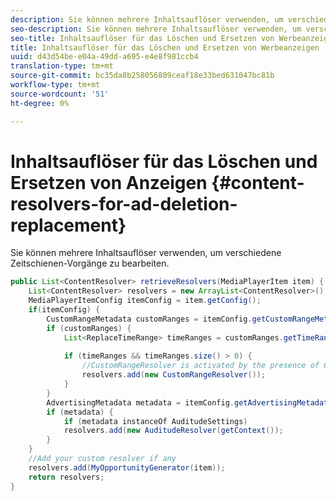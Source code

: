 ```yaml
---
description: Sie können mehrere Inhaltsauflöser verwenden, um verschiedene Zeitschienen-Vorgänge zu bearbeiten.
seo-description: Sie können mehrere Inhaltsauflöser verwenden, um verschiedene Zeitschienen-Vorgänge zu bearbeiten.
seo-title: Inhaltsauflöser für das Löschen und Ersetzen von Werbeanzeigen
title: Inhaltsauflöser für das Löschen und Ersetzen von Werbeanzeigen
uuid: d43d54be-e04a-49dd-a695-e4e8f981ccb4
translation-type: tm+mt
source-git-commit: bc35da8b258056809ceaf18e33bed631047bc81b
workflow-type: tm+mt
source-wordcount: '51'
ht-degree: 0%

---
```



# Inhaltsauflöser für das Löschen und Ersetzen von Anzeigen {#content-resolvers-for-ad-deletion-replacement}

Sie können mehrere Inhaltsauflöser verwenden, um verschiedene Zeitschienen-Vorgänge zu bearbeiten.

```java
public List<ContentResolver> retrieveResolvers(MediaPlayerItem item) { 
    List<ContentResolver> resolvers = new ArrayList<ContentResolver>(); 
    MediaPlayerItemConfig itemConfig = item.getConfig(); 
    if(itemConfig) { 
        CustomRangeMetadata customRanges = itemConfig.getCustomRangeMetadata(); 
        if (customRanges) { 
            List<ReplaceTimeRange> timeRanges = customRanges.getTimeRangeList(); 
 
            if (timeRanges && timeRanges.size() > 0) { 
                //CustomRangeResolver is activated by the presence of CustomRanges 
                resolvers.add(new CustomRangeResolver()); 
            } 
        } 
        AdvertisingMetadata metadata = itemConfig.getAdvertisingMetadata(); 
        if (metadata) { 
            if (metadata instanceOf AuditudeSettings)  
            resolvers.add(new AuditudeResolver(getContext());                                      
        } 
    } 
    //Add your custom resolver if any 
    resolvers.add(MyOpportunityGenerator(item)); 
    return resolvers; 
} 
```
